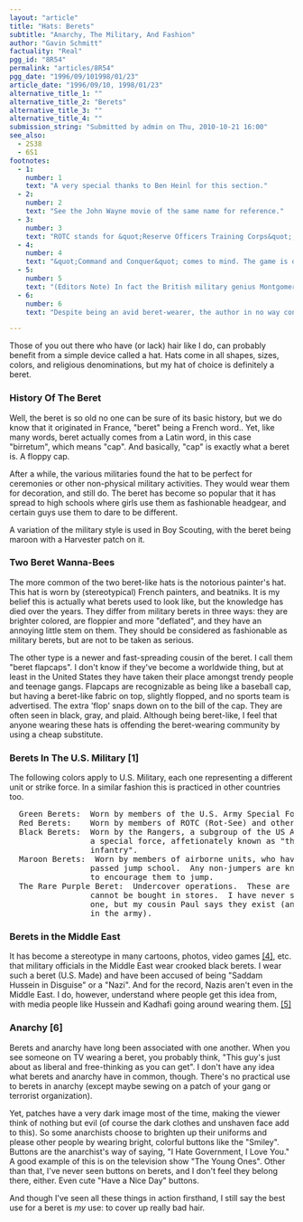 ```yaml
---
layout: "article"
title: "Hats: Berets"
subtitle: "Anarchy, The Military, And Fashion"
author: "Gavin Schmitt"
factuality: "Real"
pgg_id: "8R54"
permalink: "articles/8R54"
pgg_date: "1996/09/101998/01/23"
article_date: "1996/09/10, 1998/01/23"
alternative_title_1: ""
alternative_title_2: "Berets"
alternative_title_3: ""
alternative_title_4: ""
submission_string: "Submitted by admin on Thu, 2010-10-21 16:00"
see_also:
  - 2S38
  - 6S1
footnotes: 
  - 1:
    number: 1
    text: "A very special thanks to Ben Heinl for this section."
  - 2:
    number: 2
    text: "See the John Wayne movie of the same name for reference."
  - 3:
    number: 3
    text: "ROTC stands for &quot;Reserve Officers Training Corps&quot;, which pretty much sums up what it is."
  - 4:
    number: 4
    text: "&quot;Command and Conquer&quot; comes to mind. The game is divided between two opposing sides, GDI and NOD. For a while, a man named Seth - who wears a black beret just like mine - stole the throne from Kaine. Relevance? Probably none."
  - 5:
    number: 5
    text: "(Editors Note) In fact the British military genius Montgomery was also famous for wearing a beret so it is a military fashion which knows no boundaries."
  - 6:
    number: 6
    text: "Despite being an avid beret-wearer, the author in no way condones or wishes to promote anarchy."

---
```

<div>
<p>Those of you out there who have (or lack) hair like I do, can probably benefit from a simple device called a hat. Hats come in all shapes, sizes, colors, and religious denominations, but my hat of choice is definitely a beret.</p>
<h3>History Of The Beret</h3>
<p>Well, the beret is so old no one can be sure of its basic history, but we do know that it originated in France, "beret" being a French word.. Yet, like many words, beret actually comes from a Latin word, in this case "birretum", which means "cap". And basically, "cap" is exactly what a beret is. A floppy cap.</p>
<p>After a while, the various militaries found the hat to be perfect for ceremonies or other non-physical military activities. They would wear them for decoration, and still do. The beret has become so popular that it has spread to high schools where girls use them as fashionable headgear, and certain guys use them to dare to be different.</p>
<p>A variation of the military style is used in Boy Scouting, with the beret being maroon with a Harvester patch on it.</p>
<h3>Two Beret Wanna-Bees</h3>
<p>The more common of the two beret-like hats is the notorious painter's hat. This hat is worn by (stereotypical) French painters, and beatniks. It is my belief this is actually what berets used to look like, but the knowledge has died over the years. They differ from military berets in three ways: they are brighter colored, are floppier and more "deflated", and they have an annoying little stem on them. They should be considered as fashionable as military berets, but are not to be taken as serious.</p>
<p>The other type is a newer and fast-spreading cousin of the beret. I call them "beret flapcaps". I don't know if they've become a worldwide thing, but at least in the United States they have taken their place amongst trendy people and teenage gangs. Flapcaps are recognizable as being like a baseball cap, but having a beret-like fabric on top, slightly flopped, and no sports team is advertised. The extra 'flop' snaps down on to the bill of the cap. They are often seen in black, gray, and plaid. Although being beret-like, I feel that anyone wearing these hats is offending the beret-wearing community by using a cheap substitute.</p>
<h3>Berets In The U.S. Military [1]</h3>
<p>The following colors apply to U.S. Military, each one representing a different unit or strike force. In a similar fashion this is practiced in other countries too.</p>
<pre>
  Green Berets:  Worn by members of the U.S. Army Special Forces. <a href="#footnote-body.2" name="footnote-link.2" class="footnote-link">[2]</a>
  Red Berets:    Worn by members of ROTC (Rot-See) and other subgroups <a href="#footnote-body.3" name="footnote-link.3" class="footnote-link">[3]</a>.
  Black Berets:  Worn by the Rangers, a subgroup of the US Army.  They are
                 a special force, affetionately known as "the kings of light
                 infantry".
  Maroon Berets:  Worn by members of airborne units, who have successfully
                 passed jump school.  Any non-jumpers are known as "legs"
                 to encourage them to jump.
  The Rare Purple Beret:  Undercover operations.  These are rarely seen and
                 cannot be bought in stores.  I have never seen
                 one, but my cousin Paul says they exist (and he's
                 in the army).
</pre>
<h3>Berets in the Middle East</h3>
<p>It has become a stereotype in many cartoons, photos, video games <a href="#footnote-body.4" name="footnote-link.4" class="footnote-link">[4]</a>, etc. that military officials in the Middle East wear crooked black berets. I wear such a beret (U.S. Made) and have been accused of being "Saddam Hussein in Disguise" or a "Nazi". And for the record, Nazis aren't even in the Middle East. I do, however, understand where people get this idea from, with media people like Hussein and Kadhafi going around wearing them. <a href="#footnote-body.5" name="footnote-link.5" class="footnote-link">[5]</a></p>
<h3>Anarchy [6]</h3>
<p>Berets and anarchy have long been associated with one another. When you see someone on TV wearing a beret, you probably think, "This guy's just about as liberal and free-thinking as you can get". I don't have any idea what berets and anarchy have in common, though. There's no practical use to berets in anarchy (except maybe sewing on a patch of your gang or terrorist organization).</p>
<p>Yet, patches have a very dark image most of the time, making the viewer think of nothing but evil (of course the dark clothes and unshaven face add to this). So some anarchists choose to brighten up their uniforms and please other people by wearing bright, colorful buttons like the "Smiley". Buttons are the anarchist's way of saying, "I Hate Government, I Love You." A good example of this is on the television show "The Young Ones". Other than that, I've never seen buttons on berets, and I don't feel they belong there, either. Even cute "Have a Nice Day" buttons.</p>
<p>And though I've seen all these things in action firsthand, I still say the best use for a beret is <em>my</em> use: to cover up really bad hair.</p>
</div>

